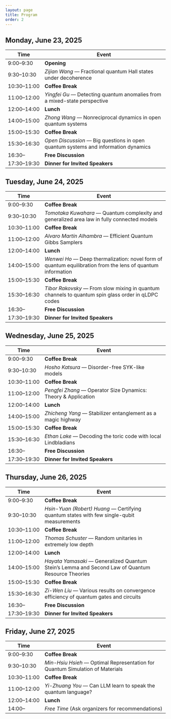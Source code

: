 ```yaml
---
layout: page
title: Program
order: 2
---
```


## Monday, June 23, 2025

| Time                            | Event                                                         |
| ------------------------------- | ------------------------------------------------------------- |
| <nobr>9:00–9:30</nobr>          | **Opening**                                                   |
| <nobr>9:30–10:30</nobr>         | *Zijian Wang* — Fractional quantum Hall states under decoherence |
| <nobr>10:30–11:00</nobr>        | **Coffee Break**                                              |
| <nobr>11:00–12:00</nobr>        | *Yingfei Gu* — Detecting quantum anomalies from a mixed-state perspective |
| <nobr>12:00–14:00</nobr>        | **Lunch**                                                     |
| <nobr>14:00–15:00</nobr>        | *Zhong Wang* — Nonreciprocal dynamics in open quantum systems |
| <nobr>15:00–15:30</nobr>        | **Coffee Break**                                              |
| <nobr>15:30–16:30</nobr>        | *Open Discussion* — Big questions in open quantum systems and information dynamics |
| <nobr>16:30–</nobr>             | **Free Discussion**                                           |
| <nobr>17:30–19:30</nobr>        | **Dinner for Invited Speakers**                               |

## Tuesday, June 24, 2025

| Time                            | Event                                                               |
| ------------------------------- | ------------------------------------------------------------------- |
| <nobr>9:00–9:30</nobr>          | **Coffee Break**                                                    |
| <nobr>9:30–10:30</nobr>         | *Tomotaka Kuwahara* — Quantum complexity and generalized area law in fully connected models |
| <nobr>10:30–11:00</nobr>        | **Coffee Break**                                                    |
| <nobr>11:00–12:00</nobr>        | *Alvaro Martín Alhambra* — Efficient Quantum Gibbs Samplers         |
| <nobr>12:00–14:00</nobr>        | **Lunch**                                                           |
| <nobr>14:00–15:00</nobr>        | *Wenwei Ho* — Deep thermalization: novel form of quantum equilibration from the lens of quantum information |
| <nobr>15:00–15:30</nobr>        | **Coffee Break**                                                    |
| <nobr>15:30–16:30</nobr>        | *Tibor Rakovsky* — From slow mixing in quantum channels to quantum spin glass order in qLDPC codes |
| <nobr>16:30–</nobr>             | **Free Discussion**                                                 |
| <nobr>17:30–19:30</nobr>        | **Dinner for Invited Speakers**                                     |

## Wednesday, June 25, 2025

| Time                            | Event                                                         |
| ------------------------------- | ------------------------------------------------------------- |
| <nobr>9:00–9:30</nobr>          | **Coffee Break**                                              |
| <nobr>9:30–10:30</nobr>         | *Hosho Katsura* — Disorder-free SYK-like models               |
| <nobr>10:30–11:00</nobr>        | **Coffee Break**                                              |
| <nobr>11:00–12:00</nobr>        | *Pengfei Zhang* — Operator Size Dynamics: Theory & Application |
| <nobr>12:00–14:00</nobr>        | **Lunch**                                                     |
| <nobr>14:00–15:00</nobr>        | *Zhicheng Yang* — Stabilizer entanglement as a magic highway  |
| <nobr>15:00–15:30</nobr>        | **Coffee Break**                                              |
| <nobr>15:30–16:30</nobr>        | *Ethan Lake* — Decoding the toric code with local Lindbladians |
| <nobr>16:30–</nobr>             | **Free Discussion**                                           |
| <nobr>17:30–19:30</nobr>        | **Dinner for Invited Speakers**                               |

## Thursday, June 26, 2025

| Time                            | Event                                                                 |
| ------------------------------- | --------------------------------------------------------------------- |
| <nobr>9:00–9:30</nobr>          | **Coffee Break**                                                      |
| <nobr>9:30–10:30</nobr>         | *Hsin-Yuan (Robert) Huang* — Certifying quantum states with few single-qubit measurements |
| <nobr>10:30–11:00</nobr>        | **Coffee Break**                                                      |
| <nobr>11:00–12:00</nobr>        | *Thomas Schuster* — Random unitaries in extremely low depth          |
| <nobr>12:00–14:00</nobr>        | **Lunch**                                                             |
| <nobr>14:00–15:00</nobr>        | *Hayata Yamasaki* — Generalized Quantum Stein’s Lemma and Second Law of Quantum Resource Theories |
| <nobr>15:00–15:30</nobr>        | **Coffee Break**                                                      |
| <nobr>15:30–16:30</nobr>        | *Zi-Wen Liu* — Various results on convergence efficiency of quantum gates and circuits |
| <nobr>16:30–</nobr>             | **Free Discussion**                                                   |
| <nobr>17:30–19:30</nobr>        | **Dinner for Invited Speakers**                                       |

## Friday, June 27, 2025

| Time                            | Event                                              |
| ------------------------------- | -------------------------------------------------- |
| <nobr>9:00–9:30</nobr>          | **Coffee Break**                                   |
| <nobr>9:30–10:30</nobr>         | *Min-Hsiu Hsieh* — Optimal Representation for Quantum Simulation of Materials |
| <nobr>10:30–11:00</nobr>        | **Coffee Break**                                   |
| <nobr>11:00–12:00</nobr>        | *Yi-Zhuang You* — Can LLM learn to speak the quantum language? |
| <nobr>12:00–14:00</nobr>        | **Lunch**                                          |
| <nobr>14:00–</nobr>             | *Free Time* (Ask organizers for recommendations)   |
